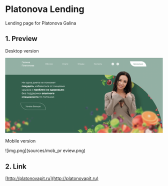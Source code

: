 # Platonova Lending
Lending page for Platonova Galina

## 1. Preview
Desktop version

![img.png](sources/deskrop_preview.png)


Mobile version

![img.png](sources/mob_pr eview.png)

## 2. Link
[http://platonovapit.ru](http://platonovapit.ru)
